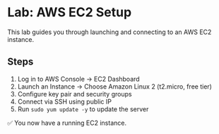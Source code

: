 # Lab: AWS EC2 Setup  

This lab guides you through launching and connecting to an AWS EC2 instance.  

## Steps  
1. Log in to AWS Console → EC2 Dashboard  
2. Launch an Instance → Choose Amazon Linux 2 (t2.micro, free tier)  
3. Configure key pair and security groups  
4. Connect via SSH using public IP  
5. Run `sudo yum update -y` to update the server  

✅ You now have a running EC2 instance.  
